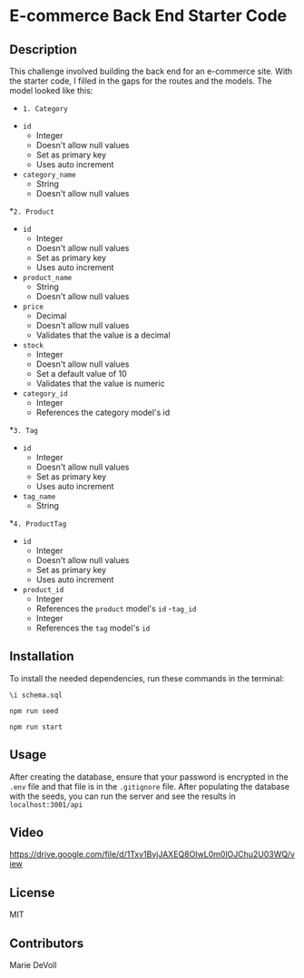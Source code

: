 # E-commerce Back End Starter Code

## Description
This challenge involved building the back end for an e-commerce site. With the starter code, I filled in the gaps for the routes and the models. The model looked like this:
* ```1. Category```
- ```id```
    - Integer
    - Doesn't allow null values
    - Set as primary key
    - Uses auto increment
- ```category_name```
    - String
    - Doesn't allow null values

*```2. Product```
- ```id```
    - Integer
    - Doesn't allow null values
    - Set as primary key
    - Uses auto increment
- ```product_name```
    - String
    - Doesn't allow null values
- ```price```
    - Decimal
    - Doesn't allow null values
    - Validates that the value is a decimal
- ```stock```
    - Integer
    - Doesn't allow null values
    - Set a default value of 10
    - Validates that the value is numeric
- ```category_id```
    - Integer
    - References the category model's id

*```3. Tag```
- ```id```
    - Integer
    - Doesn't allow null values
    - Set as primary key
    - Uses auto increment
- ```tag_name```
    - String

*```4. ProductTag```
- ```id```
    - Integer
    - Doesn't allow null values
    - Set as primary key
    - Uses auto increment
- ```product_id```
    - Integer
    - References the ```product``` model's ```id```
-```tag_id```
    - Integer
    - References the ```tag``` model's ```id```


## Installation
To install the needed dependencies, run these commands in the terminal:
```
\i schema.sql
```

```
npm run seed
```

```
npm run start
```

## Usage
After creating the database, ensure that your password is encrypted in the ```.env``` file and that file is in the ```.gitignore``` file. After populating the database with the seeds, you can run the server and see the results in ```localhost:3001/api```

## Video
https://drive.google.com/file/d/1Txv1BvjJAXEQ8OIwL0m0lOJChu2U03WQ/view


## License
MIT

## Contributors
Marie DeVoll